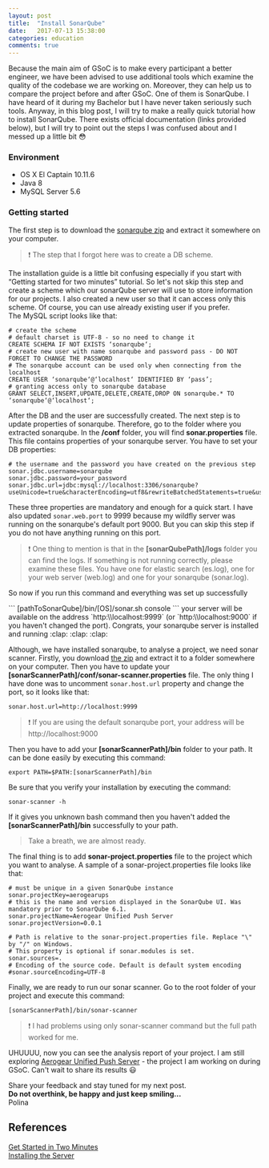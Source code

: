 ```yaml
---
layout: post
title:  "Install SonarQube"
date:   2017-07-13 15:38:00
categories: education
comments: true
---
```


Because the main aim of GSoC is to make every participant a better engineer, we have been advised to use additional tools which examine the quality of the codebase we are working on. Moreover, they can help us to compare the project before and after GSoC. One of them is SonarQube. I have heard of it during my Bachelor but I have never taken seriously such tools. Anyway, in this blog post, I will try to make a really quick tutorial how to install SonarQube. There exists official documentation (links provided below), but I will try to point out the steps I was confused about and I messed up a little bit :flushed:

### Environment

* OS X El Captain 10.11.6
* Java 8
* MySQL Server 5.6

### Getting started
The first step is to download the [sonarqube zip](https://www.sonarqube.org/#downloads) and extract it somewhere on your computer.
> :heavy_exclamation_mark: The step that I forgot here was to create a DB scheme.

The installation guide is a little bit confusing especially if you start with “Getting started for two minutes” tutorial. So let's not skip this step and create a scheme which our sonarQube server will use to store information for our projects. I also created a new user so that it can access only this scheme. Of course, you can use already existing user if you prefer. <br />
The MySQL script looks like that:

```
# create the scheme
# default charset is UTF-8 - so no need to change it
CREATE SCHEMA IF NOT EXISTS ‘sonarqube‘;
# create new user with name sonarqube and password pass - DO NOT FORGET TO CHANGE THE PASSWORD
# The sonarqube account can be used only when connecting from the localhost
CREATE USER ‘sonarqube‘@‘localhost‘ IDENTIFIED BY ‘pass’;
# granting access only to sonarqube database
GRANT SELECT,INSERT,UPDATE,DELETE,CREATE,DROP ON sonarqube.* TO ‘sonarqube‘@‘localhost‘;
```

After the DB and the user are successfully created. The next step is to update properties of sonarqube.
Therefore, go to the folder where you extracted sonarqube. In the **/conf** folder, you will find **sonar.properties** file. This file contains properties of your sonarqube server. You have to set your DB properties:
```
# the username and the password you have created on the previous step
sonar.jdbc.username=sonarqube
sonar.jdbc.password=your_password
sonar.jdbc.url=jdbc:mysql://localhost:3306/sonarqube?useUnicode=true&characterEncoding=utf8&rewriteBatchedStatements=true&useConfigs=maxPerformance&useSSL=false
```
These three properties are mandatory and enough for a quick start. I have also updated `sonar.web.port` to 9999 because my wildfly server was running on the sonarqube's default port 9000. But you can skip this step if you do not have anything running on this port. <br/>

> :heavy_exclamation_mark: One thing to mention is that in the **[sonarQubePath]/logs** folder you can find the logs. If something is not running correctly, please examine these files. You have one for elastic search (es.log), one for your web server (web.log) and one for your sonarqube (sonar.log).

<p>So now if you run this command and everything was set up successfully </p>
```
[pathToSonarQube]/bin/[OS]/sonar.sh console
```
your server will be available on the address `http:\\localhost:9999` (or `http:\\localhost:9000` if you haven't changed the port). Congrats, your sonarqube server is installed and running :clap: :clap: :clap:

Although, we have installed sonarqube, to analyse a project, we need sonar scanner. Firstly, you download [the zip](https://docs.sonarqube.org/display/SCAN/Analyzing+with+SonarQube+Scanner) and extract it to a folder somewhere on your computer. Then you have to update your **[sonarScannerPath]/conf/sonar-scanner.properties** file. The only thing I have done was to uncomment `sonar.host.url` property and change the port, so it looks like that:
```
sonar.host.url=http://localhost:9999
```
> :exclamation: If you are using the default sonarqube port, your address will be http://localhost:9000


Then you have to add your **[sonarScannerPath]/bin** folder to your path. It can be done easily by executing this command:
```
export PATH=$PATH:[sonarScannerPath]/bin
```

Be sure that you verify your installation by executing the command:
```
sonar-scanner -h
```
If it gives you unknown bash command then you haven't added the **[sonarScannerPath]/bin** successfully to your path.
> Take a breath, we are almost ready.

The final thing is to add **sonar-project.properties** file to the project which you want to analyse.
A sample of a sonar-project.properties file looks like that:
```
# must be unique in a given SonarQube instance
sonar.projectKey=aerogearups
# this is the name and version displayed in the SonarQube UI. Was mandatory prior to SonarQube 6.1.
sonar.projectName=Aerogear Unified Push Server
sonar.projectVersion=0.0.1

# Path is relative to the sonar-project.properties file. Replace "\" by "/" on Windows.
# This property is optional if sonar.modules is set.
sonar.sources=.
# Encoding of the source code. Default is default system encoding
#sonar.sourceEncoding=UTF-8
```
Finally, we are ready to run our sonar scanner. Go to the root folder of your project and execute this command:
```
[sonarScannerPath]/bin/sonar-scanner
```

> :heavy_exclamation_mark:  I had problems using only sonar-scanner command but the full path worked for me.

UHUUUU, now you can see the analysis report of your project. I am still exploring [Aerogear Unified Push Server](https://aerogear.org/) - the project I am working on during GSoC. Can't wait to share its results :smiley:

Share your feedback and stay tuned for my next post. <br/>
**Do not overthink, be happy and just keep smiling...**
<br /> Polina

## References
[Get Started in Two Minutes](https://docs.sonarqube.org/display/SONAR/Get+Started+in+Two+Minutes)
<br/>[Installing the Server](https://docs.sonarqube.org/display/SONAR/Installing+the+Server)

